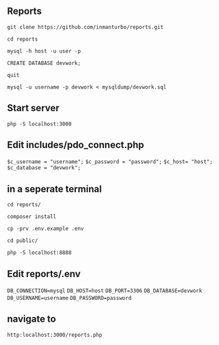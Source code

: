 ## Reports

`git clone https://github.com/inmanturbo/reports.git`

`cd reports`

`mysql -h host -u user -p`

`CREATE DATABASE devwork;`

`quit`

`mysql -u username -p devwork < mysqldump/devwork.sql`

## Start server

`php -S localhost:3000`

## Edit includes/pdo_connect.php

`$c_username = "username";`
`$c_password = "password";`
`$c_host= "host";`
`$c_database = "devwork";`

## in a seperate terminal 

`cd reports/`

`composer install`

`cp -prv .env.example .env`

`cd public/`

`php -S localhost:8888`

##  Edit reports/.env


`DB_CONNECTION=mysql`
`DB_HOST=host`
`DB_PORT=3306`
`DB_DATABASE=devwork`
`DB_USERNAME=username`
`DB_PASSWORD=password`

## navigate to

`http:localhost:3000/reports.php`
